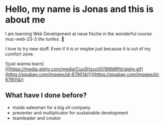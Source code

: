 # Hello, my name is Jonas and this is about me

I am learning Web Development at neue fische in the wonderful course muc-web-23-3 _the turtles_. 🐢


I love to try new stuff. Even if it is or maybe just because it is out of my comfort zone.

![just wanna learn][([https://media.giphy.com/media/CuuSHzuc0O166MRfjt/giphy.gif](https://pixabay.com/images/id-679014/))](https://pixabay.com/images/id-679014/)


## What have I done before?

+ inside salesman for a big oil company
+ presenter and multiplicator for sustainable development
+ teamleader and creator 



